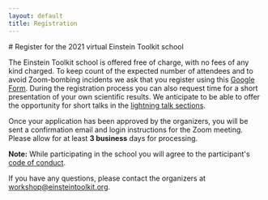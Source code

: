 ```yaml
---
layout: default
title: Registration
---
```


<div class="col-xs-12" markdown="1">
# Register for the 2021 virtual Einstein Toolkit school

The Einstein Toolkit school is offered free of charge, with no fees of any kind
charged. To keep count of the expected number of attendees and to avoid
Zoom-bombing incidents we ask that you register using this [Google
Form](https://forms.gle/kJEz8ERtDVpWJ7Fi6). During the registration process you can also
request time for a short presentation of your own scientific results. We
anticipate to be able to offer the opportunity for short talks in the
[lightning talk sections](program.html).

Once your application has been approved by the organizers, you will be sent a
confirmation email and login instructions for the Zoom meeting. Please allow
for at least **3 business** days for processing.

<b>Note:</b> While participating in the school you will agree to the participant's [code of conduct](codeofconduct.html).

If you have any questions, please contact the organizers at
[workshop@einsteintoolkit.org](mailto:workshop@einsteintoolkit.org).
</div>
